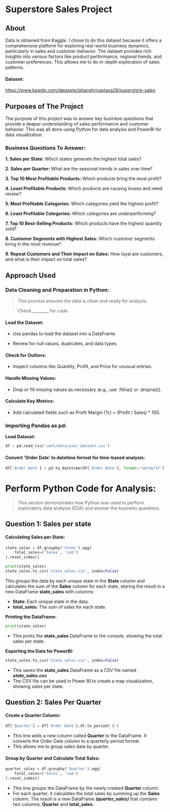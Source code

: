 # Superstore Sales Project

## About

Data is obtained from Kaggle. I chose to do this dataset because it offers a comprehensive platform for exploring real-world business dynamics, particularly in sales and customer behavior. The dataset provides rich insights into various factors like product performance, regional trends, and customer preferences. This alllows me to do in-depth exploration of sales patterns.


#### Dataset:
https://www.kaggle.com/datasets/ishanshrivastava28/superstore-sales

## Purposes of The Project

The purpose of this project was to answer key business questions that provide a deeper understanding of sales performance and customer behavior. This was all done using Python for data analysis and PowerBI for data visualization.


### Business Questions To Answer:

**1.	Sales per State:** Which states generate the highest total sales?

**2.	Sales per Quarter:** What are the seasonal trends in sales over time?

**3.	Top 10 Most Profitable Products:** Which products bring the most profit?

**4.	Least Profitable Products:** Which products are causing losses and need review?

**5.	Most Profitable Categories:** Which categories yield the highest profit?

**6.	Least Profitable Categories:** Which categories are underperforming?

**7.	Top 10 Best-Selling Products:** Which products have the highest quantity sold?

**8.	Customer Segments with Highest Sales:** Which customer segments bring in the most revenue?

**9.	Repeat Customers and Their Impact on Sales:** How loyal are customers, and what is their impact on total sales?

## Approach Used

### Data Cleaning and Preparation in Python:
> This process ensures the data is clean and ready for analysis.

> Check ________ for code

#### Load the Dataset:
  -	Use pandas to load the dataset into a DataFrame.
  
  -	Review for null values, duplicates, and data types.

#### Check for Outliers:
  -	Inspect columns like Quantity, Profit, and Price for unusual entries.

#### Handle Missing Values:

  -	Drop or fill missing values as necessary (e.g., use .fillna() or .dropna()).

#### Calculate Key Metrics:

-	Add calculated fields such as Profit Margin (%) = (Profit / Sales) * 100.

### Importing Pandas as pd:
**Load Dataset:**
 ```python
 df = pd.read_csv('/mnt/data/your_dataset.csv')
```

  

#### Convert 'Order Date' to datetime format for time-based analysis:
```python
df['Order Date'] = pd.to_datetime(df['Order Date'], format='%d/%m/%Y')
 ```

# Perform Python Code for Analysis:
> This section demonstrates how Python was used to perform exploratory data analysis (EDA) and answer the business questions.


## Question 1: Sales per state

#### Calculating Sales per State:

```python
state_sales = df.groupby('State').agg(
    total_sales=('Sales', 'sum')
).reset_index()

print(state_sales)
state_sales.to_csv('state_sales.csv', index=False)  
```
This groups the data by each unique state in the **State** column and calculates the sum of the **Sales** column for each state, storing the result in a new DataFrame **state_sales** with columns:

- **State:** Each unique state in the data.
- **total_sales:** The sum of sales for each state.

**Printing the DataFrame:**

```python
print(state_sales)
```
- This prints the **state_sales** DataFrame to the console, showing the total sales per state.

**Exporting the Data for PowerBI:**
```python
state_sales.to_csv('state_sales.csv', index=False)
```
- This saves the **state_sales** DataFrame as a CSV file named ***state_sales.csv***
- The CSV file can be used in Power BI to create a map visualization, showing sales per state.

  

## Question 2: Sales Per Quarter

#### Create a Quarter Column:

```python
df['Quarter'] = df['Order Date'].dt.to_period('Q')
```
- This line adds a new column called **Quarter** to the DataFrame. It converts the Order Date column to a quarterly period format.
- This allows me to group sales data by quarter.

#### Group by Quarter and Calculate Total Sales:

```python
quarter_sales = df.groupby('Quarter').agg(
    total_sales=('Sales', 'sum')
).reset_index()
```

- This line groups the DataFrame by the newly created **Quarter** column.
- For each quarter, it calculates the total sales by summing up the **Sales** column. The result is a new DataFrame ***(quarter_sales)*** that contains two columns: **Quarter** and **total_sales.**



























